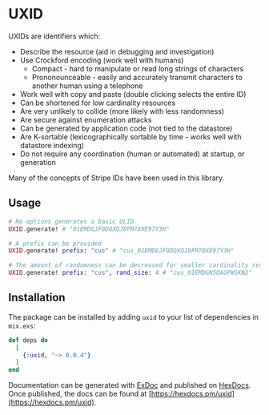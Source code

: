 # UXID

UXIDs are identifiers which:

* Describe the resource (aid in debugging and investigation)
* Use Crockford encoding (work well with humans)
  * Compact - hard to manipulate or read long strings of characters
  * Prononounceable - easily and accurately transmit characters to another human using a telephone
* Work well with copy and paste (double clicking selects the entire ID)
* Can be shortened for low cardinality resources
* Are very unlikely to collide (more likely with less randomness)
* Are secure against enumeration attacks
* Can be generated by application code (not tied to the datastore)
* Are K-sortable (lexicographically sortable by time - works well with datastore indexing)
* Do not require any coordination (human or automated) at startup, or generation

Many of the concepts of Stripe IDs have been used in this library.

## Usage

```elixir
# No options generates a basic ULID
UXID.generate! # "01EMDGJF0DQXQJ8FM78XE97Y3H"

# A prefix can be provided
UXID.generate! prefix: "cus" # "cus_01EMDGJF0DQXQJ8FM78XE97Y3H"

# The amount of randomness can be decreased for smaller cardinality resources
UXID.generate! prefix: "cus", rand_size: 4 # "cus_01EMDGN5QAGPWSKN2"
```

## Installation

The package can be installed by adding `uxid` to your list of dependencies in `mix.exs`:

```elixir
def deps do
  [
    {:uxid, "~> 0.0.4"}
  ]
end
```

Documentation can be generated with [ExDoc](https://github.com/elixir-lang/ex_doc) and published on [HexDocs](https://hexdocs.pm).
Once published, the docs can be found at [https://hexdocs.pm/uxid](https://hexdocs.pm/uxid).
